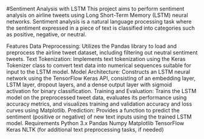 #Sentiment Analysis with LSTM
This project aims to perform sentiment analysis on airline tweets using Long Short-Term Memory (LSTM) neural networks. Sentiment analysis is a natural language processing task where the sentiment expressed in a piece of text is classified into categories such as positive, negative, or neutral.

Features
Data Preprocessing: Utilizes the Pandas library to load and preprocess the airline tweet dataset, including filtering out neutral sentiment tweets.
Text Tokenization: Implements text tokenization using the Keras Tokenizer class to convert text data into numerical sequences suitable for input to the LSTM model.
Model Architecture: Constructs an LSTM neural network using the TensorFlow Keras API, consisting of an embedding layer, LSTM layer, dropout layers, and a dense output layer with sigmoid activation for binary classification.
Training and Evaluation: Trains the LSTM model on the preprocessed tweet data, evaluates its performance using accuracy metrics, and visualizes training and validation accuracy and loss curves using Matplotlib.
Prediction: Provides a function to predict the sentiment (positive or negative) of new text inputs using the trained LSTM model.
Requirements
Python 3.x
Pandas
Numpy
Matplotlib
TensorFlow
Keras
NLTK (for additional text preprocessing tasks, if needed)

